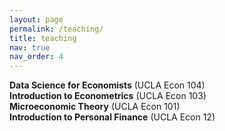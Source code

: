 ```yaml
---
layout: page
permalink: /teaching/
title: teaching
nav: true
nav_order: 4
---
```


**Data Science for Economists** (UCLA Econ 104)  
**Introduction to Econometrics** (UCLA Econ 103)  
**Microeconomic Theory** (UCLA Econ 101)  
**Introduction to Personal Finance** (UCLA Econ 12)
